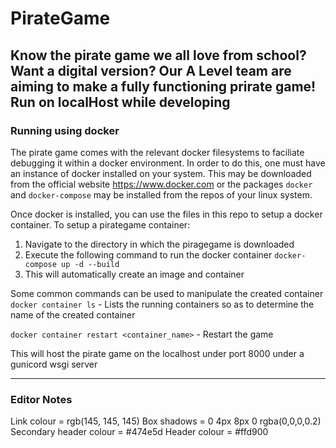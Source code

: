 # PirateGame
Know the pirate game we all love from school? Want a digital version?
Our A Level team are aiming to make a fully functioning prirate game!
Run on localHost while developing
---------------------------------------------------------------------
### Running using docker
The pirate game comes with the relevant docker filesystems to
faciliate debugging it within a docker environment. In order to do
this, one must have an instance of docker installed on your system.
This may be downloaded from the official website https://www.docker.com
or the packages ```docker``` and ```docker-compose``` may be installed
from the repos of your linux system.

Once docker is installed, you can use the files in this repo to setup
a docker container. To setup a pirategame container:
1. Navigate to the directory in which the piragegame is downloaded
2. Execute the following command to run the docker container
```docker-compose up -d --build```
3. This will automatically create an image and container

Some common commands can be used to manipulate the created container
```docker container ls``` - Lists the running containers so as to
determine the name of the created container

```docker container restart <container_name>``` - Restart the game

This will host the pirate game on the localhost under port 8000 under
a gunicord wsgi server

---------------------------------------------------------------------
### Editor Notes

Link colour = rgb(145, 145, 145)
Box shadows =  0 4px 8px 0 rgba(0,0,0,0.2)
Secondary header colour = #474e5d
Header colour = #ffd900
